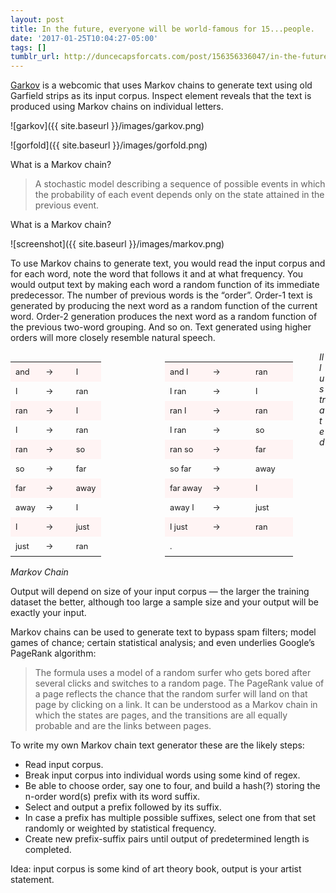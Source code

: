 ```yaml
---
layout: post
title: In the future, everyone will be world-famous for 15...people.
date: '2017-01-25T10:04:27-05:00'
tags: []
tumblr_url: http://duncecapsforcats.com/post/156356336047/in-the-future-everyone-will-be-world-famous-for
---
```

[Garkov](http://joshmillard.com/garkov/) is a webcomic that uses Markov chains to generate text using old Garfield strips as its input corpus. Inspect element reveals that the text is produced using Markov chains on individual letters.

![garkov]({{ site.baseurl }}/images/garkov.png)

![gorfold]({{ site.baseurl }}/images/gorfold.png)

What is a Markov chain?

>A stochastic model describing a sequence of possible events in which the probability of each event depends only on the state attained in the previous event.

What is a Markov chain?

![screenshot]({{ site.baseurl }}/images/markov.png)

To use Markov chains to generate text, you would read the input corpus and for each word, note the word that follows it and at what frequency. You would output text by making each word a random function of its immediate predecessor. The number of previous words is the “order”. Order-1 text is generated by producing the next word as a random function of the current word. Order-2 generation produces the next word as a random function of the previous two-word grouping. And so on. Text generated using higher orders will more closely resemble natural speech.

<style scoped="scoped">
table {
    border: 0;
    width: 49%;
    float: left;
    }
    tr:nth-child(odd) {background-color:#fff4f4}
    td {padding: 8px;
        font-size: 0.8em;
        text-align: left;
        width: 33%;
      }
</style>
<table><tr><td>and</td><td>-&gt;</td><td>I</td></tr><tr><td>I</td><td>-&gt;</td><td>ran</td></tr><tr><td>ran</td><td>-&gt;</td><td>I</td></tr><tr><td>I</td><td>-&gt;</td><td>ran</td></tr><tr><td>ran</td><td>-&gt;</td><td>so</td></tr><tr><td>so</td><td>-&gt;</td><td>far</td></tr><tr><td>far</td><td>-&gt;</td><td>away</td></tr><tr><td>away</td><td>-&gt;</td><td>I</td></tr><tr><td>I</td><td>-&gt;</td><td>just</td></tr><tr><td>just</td><td>-&gt;</td><td>ran</td></tr></table>
<style scoped="scoped">
table {
    border: 0;
    width: 49%;
   float: left;
    }
    tr:nth-child(odd) {background-color:#fff4f4}
    td {padding: 8px;
        text-align: left;
        width: 33%;
      }
</style>
<table><tr><td>and I</td><td>-&gt;</td><td>ran</td></tr><tr><td>I ran</td><td>-&gt;</td><td>I</td></tr><tr><td>ran I</td><td>-&gt;</td><td>ran</td></tr><tr><td>I ran</td><td>-&gt;</td><td>so</td></tr><tr><td>ran so</td><td>-&gt;</td><td>far</td></tr><tr><td>so far</td><td>-&gt;</td><td>away</td></tr><tr><td>far away</td><td>-&gt;</td><td>I</td></tr><tr><td>away I</td><td>-&gt;</td><td>just</td></tr><tr><td>I just</td><td>-&gt;</td><td>ran</td></tr><tr><td>.</td><td></td><td></td></tr>
</table>

*Illustrated Markov Chain*

Output will depend on size of your input corpus — the larger the training dataset the better, although too large a sample size and your output will be exactly your input.

Markov chains can be used to generate text to bypass spam filters; model games of chance; certain statistical analysis; and even underlies Google’s PageRank algorithm:

>The formula uses a model of a random surfer who gets bored after several clicks and switches to a random page. The PageRank value of a page reflects the chance that the random surfer will land on that page by clicking on a link. It  can be understood as a Markov chain in which the states are pages, and the transitions are all equally probable and are the links between pages.

To write my own Markov chain text generator these are the likely steps:

+ Read input corpus.
+ Break input corpus into individual words using some kind of regex.
+ Be able to choose order, say one to four, and build a hash(?) storing the n-order word(s) prefix with its word suffix.
+ Select and output a prefix followed by its suffix.
+ In case a prefix has multiple possible suffixes, select one from that set randomly or weighted by statistical frequency.
+ Create new prefix-suffix pairs until output of predetermined length is completed.

Idea: input corpus is some kind of art theory book, output is your artist statement.
